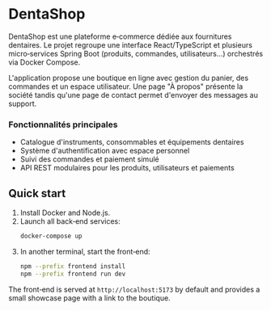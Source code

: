 # DentaShop

DentaShop est une plateforme e‑commerce dédiée aux fournitures dentaires. Le projet regroupe une interface React/TypeScript et plusieurs micro‑services Spring Boot (produits, commandes, utilisateurs…) orchestrés via Docker Compose.

L'application propose une boutique en ligne avec gestion du panier, des commandes et un espace utilisateur. Une page "À propos" présente la société tandis qu'une page de contact permet d'envoyer des messages au support.

### Fonctionnalités principales

- Catalogue d'instruments, consommables et équipements dentaires
- Système d'authentification avec espace personnel
- Suivi des commandes et paiement simulé
- API REST modulaires pour les produits, utilisateurs et paiements

## Quick start

1. Install Docker and Node.js.
2. Launch all back‑end services:
   ```bash
   docker-compose up
   ```
3. In another terminal, start the front‑end:
   ```bash
   npm --prefix frontend install
   npm --prefix frontend run dev
   ```

The front‑end is served at `http://localhost:5173` by default and provides a small showcase page with a link to the boutique.
